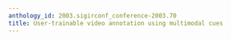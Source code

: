 ```yaml
---
anthology_id: 2003.sigirconf_conference-2003.70
title: User-trainable video annotation using multimodal cues
---
```

